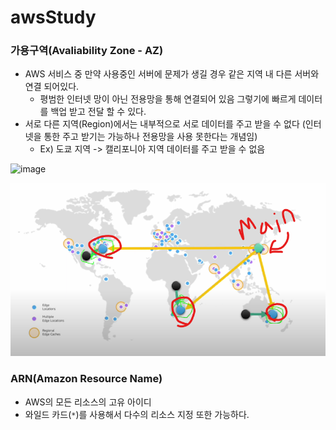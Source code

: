 # awsStudy

### 가용구역(Avaliability Zone - AZ)

- AWS 서비스 중 만약 사용중인 서버에 문제가 생길 경우 같은 지역 내 다른 서버와 연결 되어있다.
  - 평범한 인터넷 망이 아닌 전용망을 통해 연결되어 있음 그렇기에 빠르게 데이터를 백업 받고 전달 할 수 있다.
- 서로 다른 지역(Region)에서는 내부적으로 서로 데이터를 주고 받을 수 없다 (인터넷을 통한 주고 받기는 가능하나 전용망을 사용 못한다는 개념임)
  - Ex) 도쿄 지역 -> 캘리포니아 지역 데이터를 주고 받을 수 없음

![image](https://github.com/edel1212/awsStudy/assets/50935771/8583dd7f-6c1d-40a3-b872-c0a014557a53)

![img.png](img.png)

### ARN(Amazon Resource Name)

- AWS의 모든 리소스의 고유 아이디
- 와일드 카드(`*`)를 사용해서 다수의 리소스 지정 또한 가능하다.
